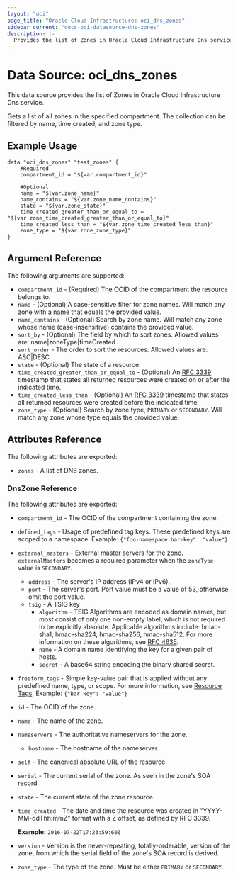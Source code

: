 ```yaml
---
layout: "oci"
page_title: "Oracle Cloud Infrastructure: oci_dns_zones"
sidebar_current: "docs-oci-datasource-dns-zones"
description: |-
  Provides the list of Zones in Oracle Cloud Infrastructure Dns service
---
```


# Data Source: oci_dns_zones
This data source provides the list of Zones in Oracle Cloud Infrastructure Dns service.

Gets a list of all zones in the specified compartment. The collection
can be filtered by name, time created, and zone type.


## Example Usage

```hcl
data "oci_dns_zones" "test_zones" {
	#Required
	compartment_id = "${var.compartment_id}"

	#Optional
	name = "${var.zone_name}"
	name_contains = "${var.zone_name_contains}"
	state = "${var.zone_state}"
	time_created_greater_than_or_equal_to = "${var.zone_time_created_greater_than_or_equal_to}"
	time_created_less_than = "${var.zone_time_created_less_than}"
	zone_type = "${var.zone_zone_type}"
}
```

## Argument Reference

The following arguments are supported:

* `compartment_id` - (Required) The OCID of the compartment the resource belongs to.
* `name` - (Optional) A case-sensitive filter for zone names. Will match any zone with a name that equals the provided value. 
* `name_contains` - (Optional) Search by zone name. Will match any zone whose name (case-insensitive) contains the provided value. 
* `sort_by` - (Optional) The field by which to sort zones. Allowed values are: name|zoneType|timeCreated
* `sort_order` - The order to sort the resources. Allowed values are: ASC|DESC  
* `state` - (Optional) The state of a resource.
* `time_created_greater_than_or_equal_to` - (Optional) An [RFC 3339](https://www.ietf.org/rfc/rfc3339.txt) timestamp that states all returned resources were created on or after the indicated time. 
* `time_created_less_than` - (Optional) An [RFC 3339](https://www.ietf.org/rfc/rfc3339.txt) timestamp that states all returned resources were created before the indicated time. 
* `zone_type` - (Optional) Search by zone type, `PRIMARY` or `SECONDARY`. Will match any zone whose type equals the provided value. 


## Attributes Reference

The following attributes are exported:

* `zones` - A list of DNS zones.

### DnsZone Reference

The following attributes are exported:

* `compartment_id` - The OCID of the compartment containing the zone.
* `defined_tags` - Usage of predefined tag keys. These predefined keys are scoped to a namespace. Example: `{"foo-namespace.bar-key": "value"}` 
* `external_masters` - External master servers for the zone. `externalMasters` becomes a required parameter when the `zoneType` value is `SECONDARY`. 
	* `address` - The server's IP address (IPv4 or IPv6).
	* `port` - The server's port. Port value must be a value of 53, otherwise omit the port value. 
	* `tsig` - A TSIG key
		* `algorithm` - TSIG Algorithms are encoded as domain names, but most consist of only one non-empty label, which is not required to be explicitly absolute. Applicable algorithms include: hmac-sha1, hmac-sha224, hmac-sha256, hmac-sha512. For more information on these algorithms, see [RFC 4635](https://tools.ietf.org/html/rfc4635#section-2). 
		* `name` - A domain name identifying the key for a given pair of hosts.
		* `secret` - A base64 string encoding the binary shared secret.
* `freeform_tags` - Simple key-value pair that is applied without any predefined name, type, or scope. For more information, see [Resource Tags](https://docs.cloud.oracle.com/iaas/Content/General/Concepts/resourcetags.htm). Example: `{"bar-key": "value"}` 
* `id` - The OCID of the zone.
* `name` - The name of the zone.
* `nameservers` - The authoritative nameservers for the zone.
	* `hostname` - The hostname of the nameserver.
* `self` - The canonical absolute URL of the resource.
* `serial` - The current serial of the zone. As seen in the zone's SOA record. 
* `state` - The current state of the zone resource.
* `time_created` - The date and time the resource was created in "YYYY-MM-ddThh:mmZ" format with a Z offset, as defined by RFC 3339.

	**Example:** `2016-07-22T17:23:59:60Z` 
* `version` - Version is the never-repeating, totally-orderable, version of the zone, from which the serial field of the zone's SOA record is derived. 
* `zone_type` - The type of the zone. Must be either `PRIMARY` or `SECONDARY`. 

